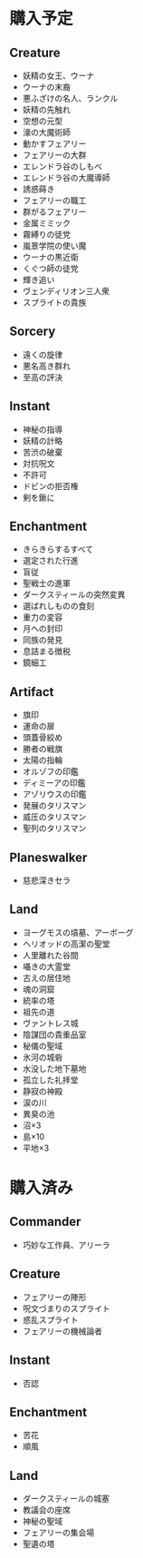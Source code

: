 # 購入予定
## Creature
- 妖精の女王、ウーナ
- ウーナの末裔
- 悪ふざけの名人、ランクル
- 妖精の先触れ
- 空想の元型
- 濠の大魔術師
- 動かすフェアリー
- フェアリーの大群
- エレンドラ谷のしもべ
- エレンドラ谷の大魔導師
- 誘惑蒔き
- フェアリーの職工
- 群がるフェアリー
- 金属ミミック
- 霧縛りの徒党
- 嵐景学院の使い魔
- ウーナの黒近衛
- くぐつ師の徒党
- 輝き追い
- ヴェンディリオン三人衆
- スプライトの貴族

## Sorcery
- 遠くの旋律
- 悪名高き群れ
- 至高の評決

## Instant
- 神秘の指導
- 妖精の計略
- 苦渋の破棄
- 対抗呪文
- 不許可
- ドビンの拒否権
- 剣を鍬に

## Enchantment
- きらきらするすべて
- 選定された行進
- 盲従
- 聖戦士の進軍
- ダークスティールの突然変異
- 選ばれしものの食刻
- 重力の変容
- 月への封印
- 同族の発見
- 息詰まる徴税
- 鏡細工

## Artifact
- 旗印
- 運命の扉
- 頭蓋骨絞め
- 勝者の戦旗
- 太陽の指輪
- オルゾフの印鑑
- ディミーアの印鑑
- アゾリウスの印鑑
- 発展のタリスマン
- 威圧のタリスマン
- 聖列のタリスマン

## Planeswalker
- 慈悲深きセラ

## Land
- ヨーグモスの墳墓、アーボーグ
- ヘリオッドの高潔の聖堂
- 人里離れた谷間
- 囁きの大霊堂
- 古えの居住地
- 魂の洞窟
- 統率の塔
- 祖先の道
- ヴァントレス城
- 陰謀団の貴重品室
- 秘儀の聖域
- 氷河の城砦
- 水没した地下墓地
- 孤立した礼拝堂
- 静寂の神殿
- 涙の川
- 異臭の池
- 沼×3
- 島×10
- 平地×3

# 購入済み
## Commander
- 巧妙な工作員、アリーラ

## Creature
- フェアリーの陣形
- 呪文づまりのスプライト
- 惑乱スプライト
- フェアリーの機械論者

## Instant
- 否認

## Enchantment
- 苦花
- 順風

## Land
- ダークスティールの城塞
- 教議会の座席
- 神秘の聖域
- フェアリーの集会場
- 聖遺の塔
